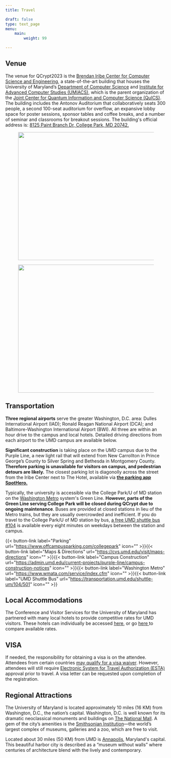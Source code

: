 ```yaml
---
title: Travel

draft: false
type: text_page
menu:
    main:
        weight: 99

---
```

## Venue
The venue for QCrypt2023 is the <a href="https://iribe.umd.edu/"> Brendan Iribe Center for Computer Science and Engineering</a>, a state-of-the-art building that houses the University of Maryland’s <a href="https://www.cs.umd.edu/">Department of Computer Science</a> and <a href="https://www.cs.umd.edu/">Institute for Advanced Computer Studies (UMIACS)</a>, which is the parent organization of the <a href="https://quics.umd.edu/">Joint Center for Quantum Information and Computer Science (QuICS)</a>. The building includes the Antonov Auditorium that collaboratively seats 300 people, a second 100-seat auditorium for overflow, an expansive lobby space for poster sessions, sponsor tables and coffee breaks, and a number of seminar and classrooms for breakout sessions. The building's official address is: <a href="https://goo.gl/maps/m6TfZezHoabJfroC6">8125 Paint Branch Dr, College Park, MD 20742.</a>

<figure>
<img id="venue" src="/images/Iribe.jpg" style="width:700px;height:400px;"/>
</figure>
<figure>
<img id="auditorium" src="/images/auditorium2.jpg" style="width:700px;height:400px;"/>
</figure>

<h2>Transportation</h2>

<strong>Three regional airports</strong> serve the greater Washington, D.C. area: Dulles International Airport (IAD); Ronald Reagan National Airport (DCA); and Baltimore-Washington International Airport (BWI). All three are within an hour drive to the campus and local hotels. Detailed driving directions from each airport to the UMD campus are available below.

<strong>Significant construction</strong> is taking place on the UMD campus due to the Purple Line, a new light rail that will extend from New Carrollton in Prince George’s County to Silver Spring and Bethesda in Montgomery County. <strong>Therefore parking is unavailable for visitors on campus, and pedestrian detours are likely.</strong> The closest parking lot is diagonolly across the street from the Iribe Center next to The Hotel, available via <strong><a href="https://www.offcampusparking.com/collegepark">the parking app SpotHero.</a></strong>

Typically, the university is accessible via the College Park/U of MD station on the <a href="https://www.wmata.com/">Washington Metro</a> system's Green Line. <strong>However, parts of the Green Line serving College Park will be closed during QCrypt due to ongoing maintenance</strong>. Buses are provided at closed stations in lieu of the Metro trains, but they are usually overcrowded and inefficient. If you do travel to the College Park/U of MD station by bus, <a href="https://transportation.umd.edu/shuttle-um/104/501">a free UMD shuttle bus #104</a> is available every eight minutes on weekdays between the station and campus.


{{< button-link label="Parking" url="https://www.offcampusparking.com/collegepark" icon="" >}}{{< button-link label="Maps & Directions" url="https://cvs.umd.edu/visit/maps-directions" icon="" >}}{{< button-link label="Campus Construction" url="https://admin.umd.edu/current-projects/purple-line/campus-construction-notices" icon="" >}}{{< button-link label="Washington Metro" url="https://www.wmata.com/service/index.cfm" icon="" >}}{{< button-link label="UMD Shuttle Bus" url="https://transportation.umd.edu/shuttle-um/104/501" icon="" >}}
<h2>Local Accommodations</h2>
The Conference and Visitor Services for the University of Maryland has partnered with many local hotels to provide competitive rates for UMD visitors. These hotels can individually be accessed <a href="https://campustravel.com/university/university-of-maryland-conference-visitor-services/">here</a>, or go <a href=" https://campustravel.com/university/university-of-maryland-conference-visitor-services/university-of-maryland-conference-visitor-services-search/"> here </a>to compare available rates. 
<h2>VISA</h2>
If needed, the responsibility for obtaining a visa is on the attendee. Attendees from certain countries <a href="https://esta.cbp.dhs.gov/esta">may qualify for a visa waiver</a>. However, attendees will still require <a href="https://esta.cbp.dhs.gov/esta">Electronic System for Travel Authorization (ESTA)</a> approval prior to travel. A visa letter can be requested upon completion of the registration. 

<h2>Regional Attractions</h2>
The University of Maryland is located approximately 10 miles (16 KM) from Washington, D.C., the nation’s capital. Washington, D.C. is well known for its dramatic neoclassical monuments and buildings on <a href="www.washington.org/visit-dc/monuments-memorials">The National Mall</a>. A gem of the city’s amenities is the <a href="www.si.edu/museums">Smithsonian Institution</a>—the world’s largest complex of museums, galleries and a zoo, which are free to visit.

Located about 30 miles (50 KM) from UMD is <a href="www.visitannapolis.org/">Annapolis,</a> Maryland's capital. This beautiful harbor city is described as a “museum without walls” where centuries of architecture blend with the lively and contemporary.
